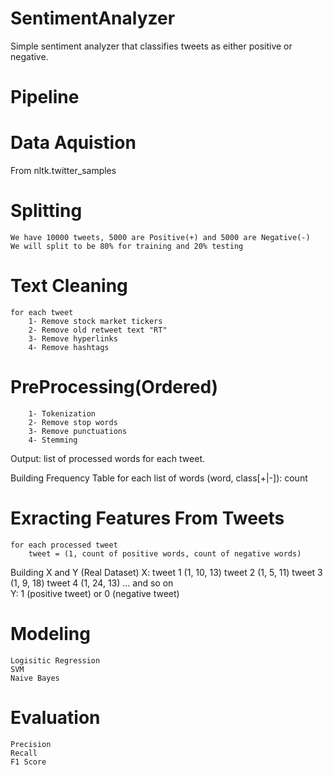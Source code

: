 # SentimentAnalyzer
Simple sentiment analyzer that classifies tweets as either positive or negative.

# Pipeline

# Data Aquistion
  From nltk.twitter_samples
  
# Splitting
	We have 10000 tweets, 5000 are Positive(+) and 5000 are Negative(-)
	We will split to be 80% for training and 20% testing

# Text Cleaning
	for each tweet
		1- Remove stock market tickers
		2- Remove old retweet text "RT"
		3- Remove hyperlinks
		4- Remove hashtags 

# PreProcessing(Ordered)
		1- Tokenization
		2- Remove stop words
		3- Remove punctuations
		4- Stemming
Output: list of processed words for each tweet.

Building Frequency Table
	for each list of words
		(word, class[+|-]): count


# Exracting Features From Tweets
	for each processed tweet
		tweet = (1, count of positive words, count of negative words)
		
Building X and Y (Real Dataset)
	X: tweet 1 (1, 10, 13) 
		 tweet 2 (1, 5, 11)
		 tweet 3 (1, 9, 18)
		 tweet 4 (1, 24, 13)
			... and so on    
	Y: 1 (positive tweet) or  0 (negative tweet)
	
# Modeling
	Logisitic Regression
	SVM 
  	Naive Bayes

# Evaluation
	Precision
	Recall
	F1 Score
